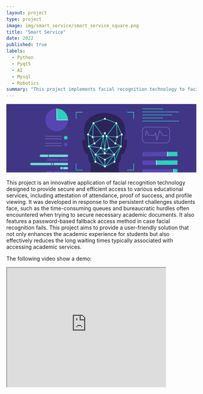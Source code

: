 ```yaml
---
layout: project
type: project
image: img/smart_service/smart_service_square.png
title: "Smart Service"
date: 2022
published: true
labels:
  - Python
  - Pyqt5
  - AI
  - Mysql
  - Robotics
summary: "This project implements facial recognition technology to facilitate secure and efficient access to student services in educational institutions, thereby enhancing campus experience and administrative efficiency.."
---
```


<img class="img-fluid" src="../img/smart_service/smart_service_header.png">

This project is an innovative application of facial recognition technology designed to provide secure and efficient access to various educational services, including attestation of attendance, proof of success, and profile viewing. It was developed in response to the persistent challenges students face, such as the time-consuming queues and bureaucratic hurdles often encountered when trying to secure necessary academic documents. It also features a password-based fallback access method in case facial recognition fails. This project aims to provide a user-friendly solution that not only enhances the academic experience for students but also effectively reduces the long waiting times typically associated with accessing academic services.

The following video show a demo:

 <iframe width="420" height="315"
src="https://www.youtube.com/embed/LQNYgDLgpTch">
</iframe> 
